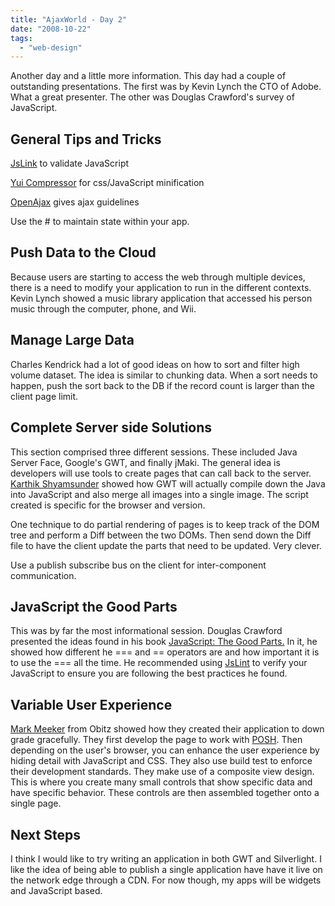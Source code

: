 ```yaml
---
title: "AjaxWorld - Day 2"
date: "2008-10-22"
tags: 
  - "web-design"
---
```


Another day and a little more information. This day had a couple of outstanding presentations. The first was by Kevin Lynch the CTO of Adobe. What a great presenter. The other was Douglas Crawford's survey of JavaScript.

## General Tips and Tricks

[JsLink](http://www.jslint.com/) to validate JavaScript

[Yui Compressor](http://developer.yahoo.com/yui/compressor/) for css/JavaScript minification

[OpenAjax](http://www.openajax.org/index.php) gives ajax guidelines

Use the # to maintain state within your app.

## Push Data to the Cloud

Because users are starting to access the web through multiple devices, there is a need to modify your application to run in the different contexts. Kevin Lynch showed a music library application that accessed his person music through the computer, phone, and Wii.

## Manage Large Data

Charles Kendrick had a lot of good ideas on how to sort and filter high volume dataset. The idea is similar to chunking data. When a sort needs to happen, push the sort back to the DB if the record count is larger than the client page limit.

## Complete Server side Solutions

This section comprised three different sessions. These included Java Server Face, Google's GWT, and finally jMaki. The general idea is developers will use tools to create pages that can call back to the server. [Karthik Shyamsunder](http://www.nofluffjuststuff.com/conference/speaker/karthik_shyamsunder.html) showed how GWT will actually compile down the Java into JavaScript and also merge all images into a single image. The script created is specific for the browser and version.

One technique to do partial rendering of pages is to keep track of the DOM tree and perform a Diff between the two DOMs. Then send down the Diff file to have the client update the parts that need to be updated. Very clever.

Use a publish subscribe bus on the client for inter-component communication.

## JavaScript the Good Parts

This was by far the most informational session. Douglas Crawford presented the ideas found in his book [JavaScript: The Good Parts.](http://oreilly.com/catalog/9780596517748/) In it, he showed how different he === and == operators are and how important it is to use the === all the time. He recommended using [JsLint](http://www.jslint.com/) to verify your JavaScript to ensure you are following the best practices he found.

## Variable User Experience

[Mark Meeker](http://markmeeker.com/events/ajaxworld2008) from Obitz showed how they created their application to down grade gracefully. They first develop the page to work with [POSH](http://en.wikipedia.org/wiki/Plain_Old_Semantic_HTML). Then depending on the user's browser, you can enhance the user experience by hiding detail with JavaScript and CSS. They also use build test to enforce their development standards. They make use of a composite view design. This is where you create many small controls that show specific data and have specific behavior. These controls are then assembled together onto a single page.

## Next Steps

I think I would like to try writing an application in both GWT and Silverlight. I like the idea of being able to publish a single application have have it live on the network edge through a CDN. For now though, my apps will be widgets and JavaScript based.
